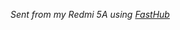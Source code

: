 

_Sent from my Redmi 5A using [FastHub](https://play.google.com/store/apps/details?id=com.fastaccess.github)_